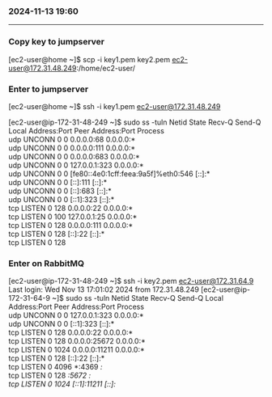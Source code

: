 ### 2024-11-13  19:60
---------------------

### Copy key to jumpserver
[ec2-user@home ~]$ scp -i key1.pem key2.pem ec2-user@172.31.48.249:/home/ec2-user/
### Enter to jumpserver
[ec2-user@home ~]$ ssh -i key1.pem ec2-user@172.31.48.249

[ec2-user@ip-172-31-48-249 ~]$ sudo ss -tuln
Netid  State   Recv-Q  Send-Q                     Local Address:Port    Peer Address:Port  Process  
udp    UNCONN  0       0                                0.0.0.0:68           0.0.0.0:*              
udp    UNCONN  0       0                                0.0.0.0:111          0.0.0.0:*              
udp    UNCONN  0       0                                0.0.0.0:683          0.0.0.0:*              
udp    UNCONN  0       0                              127.0.0.1:323          0.0.0.0:*              
udp    UNCONN  0       0        [fe80::4e0:1cff:feea:9a5f]%eth0:546             [::]:*              
udp    UNCONN  0       0                                   [::]:111             [::]:*              
udp    UNCONN  0       0                                   [::]:683             [::]:*              
udp    UNCONN  0       0                                  [::1]:323             [::]:*              
tcp    LISTEN  0       128                              0.0.0.0:22           0.0.0.0:*              
tcp    LISTEN  0       100                            127.0.0.1:25           0.0.0.0:*              
tcp    LISTEN  0       128                              0.0.0.0:111          0.0.0.0:*              
tcp    LISTEN  0       128                                 [::]:22              [::]:*              
tcp    LISTEN  0       128 

### Enter on RabbitMQ
[ec2-user@ip-172-31-48-249 ~]$ ssh -i key2.pem ec2-user@172.31.64.9
Last login: Wed Nov 13 17:01:02 2024 from 172.31.48.249
[ec2-user@ip-172-31-64-9 ~]$ sudo ss -tuln
Netid    State     Recv-Q    Send-Q       Local Address:Port        Peer Address:Port    Process    
udp      UNCONN    0         0                127.0.0.1:323              0.0.0.0:*                  
udp      UNCONN    0         0                    [::1]:323                 [::]:*                  
tcp      LISTEN    0         128                0.0.0.0:22               0.0.0.0:*                  
tcp      LISTEN    0         128                0.0.0.0:25672            0.0.0.0:*                  
tcp      LISTEN    0         1024               0.0.0.0:11211            0.0.0.0:*                  
tcp      LISTEN    0         128                   [::]:22                  [::]:*                  
tcp      LISTEN    0         4096                     *:4369                   *:*                  
tcp      LISTEN    0         128                      *:5672                   *:*                  
tcp      LISTEN    0         1024                 [::1]:11211               [::]:*   